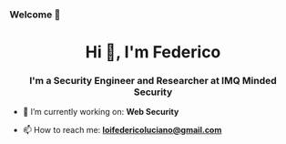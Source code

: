 ### Welcome 👋

<h1 align="center">Hi 👋, I'm Federico </h1>
<h3 align="center">I'm a Security Engineer and Researcher at IMQ Minded Security</h3>

- 🌱 I’m currently working on: **Web Security**

- 📫 How to reach me: **loifedericoluciano@gmail.com**


